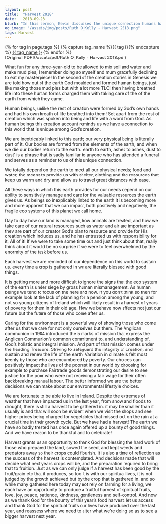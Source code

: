 ```yaml
---
layout: post
title:  "Harvest 2018"
date:   2018-09-23
blurb: "In this sermon, Kevin discusses the unique connection humans have with the earth, as described in Genesis. He emphasizes the importance of caring for the environment and responsibly managing resources. Kevin also highlights the impact of our choices on future generations and the poorest in our world. The sermon concludes with a call to produce a fruitful harvest of spiritual fruits."
og_image: "/assets/img/posts/Ruth O_Kelly - Harvest 2018.png"
tags: Harvest
---    
```

<div class="tag-pills">
  {% for tag in page.tags %}
    {% capture tag_name %}{{ tag }}{% endcapture %}
    <a href="{{ site.baseurl }}/tag/{{ tag_name | slugify }}" class="tag-pill">{{ tag_name }}</a>
  {% endfor %}
</div>
[Original PDF](/assets/pdf/Ruth O_Kelly - Harvest 2018.pdf)

What fun for any three-year-old to be allowed to mix soil and water and make mud pies, I remember doing so myself and mum gracefully declining to eat my masterpiece! In the second of the creation stories in Genesis we are told how out of the earth God moulded and formed human beings, just like making those mud pies but with a lot more TLC! then having breathed life into these human forms charged them with taking care of the of the earth from which they came.

Human beings, unlike the rest of creation were formed by God’s own hands and had his own breath of life breathed into them! Set apart from the rest of creation which was spoken into being and life with a word from God. As human beings this creation account reminds us we have a connection to this world that is unique among God’s creation.

We are inextricably linked to this earth; our very physical being is literally part of it. Our bodies are formed from the elements of the earth, and when we die our bodies return to the earth. ‘earth to earth, ashes to ashes, dust to dust’ is a phrase that is sadly familiar to anyone who has attended a funeral and serves as a reminder to us of this unique connection.

We totally depend on the earth to meet all our physical needs; food and water, the means to provide us with shelter, clothing and the resources that keep us warm and dry and allow us to travel great distances with ease.

All these ways in which this earth provides for our needs depend on our ability to sensitively manage and care for the valuable resources the earth gives us. As beings so inexplicably linked to the earth it is becoming more and more apparent that we can impact, both positively and negatively, the fragile eco systems of this planet we call home.

Day to day how our land is managed, how animals are treated, and how we take care of our natural resources such as water and air are important as they are part of our creator God’s plan to resource and provide for His creation which includes us, and he has entrusted us with responsibility for it, All of it! If we were to take some time out and just think about that, really think about it would be no surprise if we were to feel overwhelmed by the enormity of the task before us.

Each harvest we are reminded of our dependence on this world to sustain us. every time a crop is gathered in we are literally blessed with good things.

It is getting more and more difficult to ignore the signs that the eco system of the earth is under siege by gross human mismanagement. As human beings we tend to focus on the here and now. If you don’t think so then for example look at the lack of planning for a pension among the young, and not so young citizens of Ireland which will likely result in a harvest of years of poverty for them in their old age. How we behave now affects not just our future but the future of those who come after us.

Caring for the environment is a powerful way of showing those who come after us that we care for not only ourselves but them. The Anglican communion in 1984 introduced the 5 marks of mission that express the Anglican Communion’s common commitment to, and understanding of, God’s holistic and integral mission. And part of that mission comes under the heading Treasure. Striving to safeguard the integrity of creation, and sustain and renew the life of the earth, Variation in climate is felt most keenly by those who are encumbered by poverty. Our choices can positively impact the lives of the poorest in our world by choosing for example to purchase Fairtrade goods demonstrating our desire to see justice for the poor who were not receiving a fair wage for their often backbreaking manual labour. The better informed we are the better decisions we can make about our environmental lifestyle choices.

We are fortunate to be able to live in Ireland. Despite the extremes of weather that have impacted us in the last year, from snow and floods to drought, there is still a harvest to be gathered in. it may be smaller than it usually is and that will soon be evident when we visit the shops and see higher prices being charged for vegetables that missed out on the rain at a crucial time in their growth cycle. But we have had a harvest! The earth we have so badly treated has once again offered up a bounty of good things. And we have reason to be thankful and to celebrate!

Harvest grants us an opportunity to thank God for blessing the hard work of those who prepared the land, sowed the seed, and kept weeds and predators away so their crops could flourish. It is also a time of reflection as the success of the harvest is contemplated. And decisions made that will decide what next years crops will be, and the preparation required to bring that to fruition. Just as we can only judge if a harvest has been good by the fruit/grain etc that it produces, so too it is with our spiritual lives, it is not judged by the growth achieved but by the crop that is gathered in. and so while many gathered here today may not rely on farming for a living, we each have an opportunity to produce a fruitful harvest of spiritual fruits, love, joy, peace, patience, kindness, gentleness and self-control. And now as we thank God for the bounty of this year’s food harvest, let us access and thank God for the spiritual fruits our lives have produced over the last year, and reassess where we need to alter what we’re doing so as to see a bigger harvest next year.
